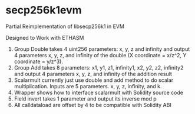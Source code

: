 # secp256k1evm
Partial Reimplementation of libsecp256k1 in EVM

Designed to Work with ETHASM

1. Group Double takes 4 uint256 parameters: x, y, z and infinity and output 4 parameters x, y, z, and infinity of the double (X coordinate = x/z^2, Y coordinate = y/z^3).
2. Group Add takes 8 parameters: x1, y1, z1, infinity1, x2, y2, z2, infinity2 and output 4 parameters x, y, z, and infinity of the addition result
3. Scalarmult currently just use double and add method to do scalar multiplication. Inputs are 5 parameters. x, y, z, infinity, and k.
4. Wrapper shows how to interface scalarmult with Solidity source code
5. Field invert takes 1 parameter and output its inverse mod p
6. All calldataload are offset by 4 to be compatible with Solidity ABI
